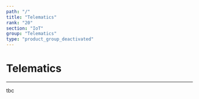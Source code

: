 ```yaml
---
path: "/"
title: "Telematics"
rank: "20"
section: "IoT"
group: "Telematics"
type: "product_group_deactivated"
---
```

# Telematics
***
tbc
